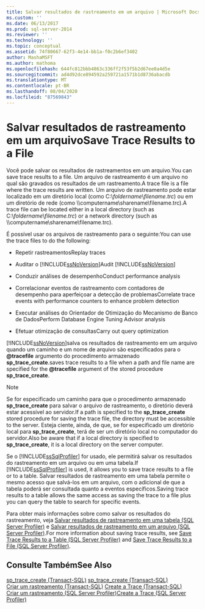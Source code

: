 ```yaml
---
title: Salvar resultados de rastreamento em um arquivo | Microsoft Docs
ms.custom: ''
ms.date: 06/13/2017
ms.prod: sql-server-2014
ms.reviewer: ''
ms.technology: ''
ms.topic: conceptual
ms.assetid: 74f80667-62f3-4e14-bb1a-f0c2b6ef3402
author: MashaMSFT
ms.author: mathoma
ms.openlocfilehash: 644fc812bbb4863c336ff2f53f5b2d67ee0a4d5e
ms.sourcegitcommit: ad4d92dce894592a259721a1571b1d8736abacdb
ms.translationtype: MT
ms.contentlocale: pt-BR
ms.lasthandoff: 08/04/2020
ms.locfileid: "87569843"
---
```

# <a name="save-trace-results-to-a-file"></a><span data-ttu-id="55956-102">Salvar resultados de rastreamento em um arquivo</span><span class="sxs-lookup"><span data-stu-id="55956-102">Save Trace Results to a File</span></span>
  <span data-ttu-id="55956-103">Você pode salvar os resultados de rastreamentos em um arquivo.</span><span class="sxs-lookup"><span data-stu-id="55956-103">You can save trace results to a file.</span></span> <span data-ttu-id="55956-104">Um arquivo de rastreamento é um arquivo no qual são gravados os resultados de um rastreamento.</span><span class="sxs-lookup"><span data-stu-id="55956-104">A trace file is a file where the trace results are written.</span></span> <span data-ttu-id="55956-105">Um arquivo de rastreamento pode estar localizado em um diretório local (como C:\\*foldername*\\*filename.trc*) ou em um diretório de rede (como \\\computername\sharename\filename.trc).</span><span class="sxs-lookup"><span data-stu-id="55956-105">A trace file can be located either in a local directory (such as C:\\*foldername*\\*filename.trc*) or a network directory (such as \\\computername\sharename\filename.trc).</span></span>  
  
 <span data-ttu-id="55956-106">É possível usar os arquivos de rastreamento para o seguinte:</span><span class="sxs-lookup"><span data-stu-id="55956-106">You can use the trace files to do the following:</span></span>  
  
-   <span data-ttu-id="55956-107">Repetir rastreamentos</span><span class="sxs-lookup"><span data-stu-id="55956-107">Replay traces</span></span>  
  
-   <span data-ttu-id="55956-108">Auditar o [!INCLUDE[ssNoVersion](../../includes/ssnoversion-md.md)]</span><span class="sxs-lookup"><span data-stu-id="55956-108">Audit [!INCLUDE[ssNoVersion](../../includes/ssnoversion-md.md)]</span></span>  
  
-   <span data-ttu-id="55956-109">Conduzir análises de desempenho</span><span class="sxs-lookup"><span data-stu-id="55956-109">Conduct performance analysis</span></span>  
  
-   <span data-ttu-id="55956-110">Correlacionar eventos de rastreamento com contadores de desempenho para aperfeiçoar a detecção de problemas</span><span class="sxs-lookup"><span data-stu-id="55956-110">Correlate trace events with performance counters to enhance problem detection</span></span>  
  
-   <span data-ttu-id="55956-111">Executar análises do Orientador de Otimização do Mecanismo de Banco de Dados</span><span class="sxs-lookup"><span data-stu-id="55956-111">Perform Database Engine Tuning Advisor analysis</span></span>  
  
-   <span data-ttu-id="55956-112">Efetuar otimização de consultas</span><span class="sxs-lookup"><span data-stu-id="55956-112">Carry out query optimization</span></span>  
  
 [!INCLUDE[ssNoVersion](../../includes/ssnoversion-md.md)]<span data-ttu-id="55956-113">salva os resultados de rastreamento em um arquivo quando um caminho e um nome de arquivo são especificados para o **@tracefile** argumento do procedimento armazenado **sp_trace_create**.</span><span class="sxs-lookup"><span data-stu-id="55956-113">saves trace results to a file when a path and file name are specified for the **@tracefile** argument of the stored procedure **sp_trace_create**.</span></span>  
  
> [!NOTE]  
>  <span data-ttu-id="55956-114">Se for especificado um caminho para que o procedimento armazenado **sp_trace_create** para salvar o arquivo de rastreamento, o diretório deverá estar acessível ao servidor.</span><span class="sxs-lookup"><span data-stu-id="55956-114">If a path is specified to the **sp_trace_create** stored procedure for saving the trace file, the directory must be accessible to the server.</span></span> <span data-ttu-id="55956-115">Esteja ciente, ainda, de que, se for especificado um diretório local para **sp_trace_create**, terá de ser um diretório local no computador do servidor.</span><span class="sxs-lookup"><span data-stu-id="55956-115">Also be aware that if a local directory is specified to **sp_trace_create**, it is a local directory on the server computer.</span></span>  
  
 <span data-ttu-id="55956-116">Se o [!INCLUDE[ssSqlProfiler](../../includes/sssqlprofiler-md.md)] for usado, ele permitirá salvar os resultados do rastreamento em um arquivo ou em uma tabela.</span><span class="sxs-lookup"><span data-stu-id="55956-116">If [!INCLUDE[ssSqlProfiler](../../includes/sssqlprofiler-md.md)] is used, it allows you to save trace results to a file or to a table.</span></span> <span data-ttu-id="55956-117">Salvar resultados de rastreamento em uma tabela permite o mesmo acesso que salvá-los em um arquivo, com o adicional de que a tabela poderá ser consultada quanto a eventos específicos.</span><span class="sxs-lookup"><span data-stu-id="55956-117">Saving trace results to a table allows the same access as saving the trace to a file plus you can query the table to search for specific events.</span></span>  
  
 <span data-ttu-id="55956-118">Para obter mais informações sobre como salvar os resultados do rastreamento, veja [Salvar resultados de rastreamento em uma tabela &#40;SQL Server Profiler&#41;](../../tools/sql-server-profiler/save-trace-results-to-a-table-sql-server-profiler.md) e [Salvar resultados de rastreamento em um arquivo &#40;SQL Server Profiler&#41;](../../tools/sql-server-profiler/save-trace-results-to-a-file-sql-server-profiler.md).</span><span class="sxs-lookup"><span data-stu-id="55956-118">For more information about saving trace results, see [Save Trace Results to a Table &#40;SQL Server Profiler&#41;](../../tools/sql-server-profiler/save-trace-results-to-a-table-sql-server-profiler.md) and [Save Trace Results to a File &#40;SQL Server Profiler&#41;](../../tools/sql-server-profiler/save-trace-results-to-a-file-sql-server-profiler.md).</span></span>  
  
## <a name="see-also"></a><span data-ttu-id="55956-119">Consulte Também</span><span class="sxs-lookup"><span data-stu-id="55956-119">See Also</span></span>  
 <span data-ttu-id="55956-120">[sp_trace_create &#40;Transact-SQL&#41;](/sql/relational-databases/system-stored-procedures/sp-trace-create-transact-sql) </span><span class="sxs-lookup"><span data-stu-id="55956-120">[sp_trace_create &#40;Transact-SQL&#41;](/sql/relational-databases/system-stored-procedures/sp-trace-create-transact-sql) </span></span>  
 <span data-ttu-id="55956-121">[Criar um rastreamento &#40;Transact-SQL&#41;](../sql-trace/create-a-trace-transact-sql.md) </span><span class="sxs-lookup"><span data-stu-id="55956-121">[Create a Trace &#40;Transact-SQL&#41;](../sql-trace/create-a-trace-transact-sql.md) </span></span>  
 [<span data-ttu-id="55956-122">Criar um rastreamento &#40;SQL Server Profiler&#41;</span><span class="sxs-lookup"><span data-stu-id="55956-122">Create a Trace &#40;SQL Server Profiler&#41;</span></span>](../../tools/sql-server-profiler/create-a-trace-sql-server-profiler.md)  
  
  
